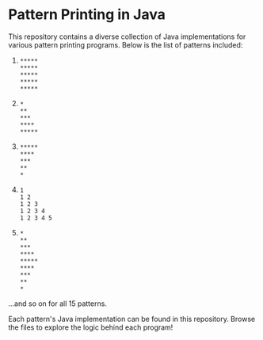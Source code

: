 # Pattern Printing in Java  

This repository contains a diverse collection of Java implementations for various pattern printing programs. Below is the list of patterns included:  

1.  
   ```  
   *****
   *****
   *****
   *****
   *****  
   ```  

2.  
   ```  
   *  
   **  
   ***  
   ****  
   *****  
   ```  

3.  
   ```  
   *****  
   ****  
   ***  
   **  
   *  
   ```  

4.  
   ```  
   1  
   1 2  
   1 2 3  
   1 2 3 4  
   1 2 3 4 5  
   ```  

5.  
   ```  
   *  
   **  
   ***  
   ****  
   *****  
   ****  
   ***  
   **  
   *  
   ```  

...and so on for all 15 patterns.  

Each pattern's Java implementation can be found in this repository. Browse the files to explore the logic behind each program! 
